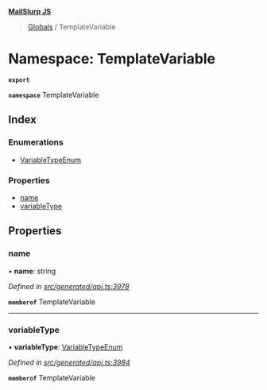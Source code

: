**[MailSlurp JS](../README.md)**

> [Globals](../README.md) / TemplateVariable

# Namespace: TemplateVariable

**`export`** 

**`namespace`** TemplateVariable

## Index

### Enumerations

* [VariableTypeEnum](../enums/templatevariable.variabletypeenum.md)

### Properties

* [name](templatevariable.md#name)
* [variableType](templatevariable.md#variabletype)

## Properties

### name

•  **name**: string

*Defined in [src/generated/api.ts:3978](https://github.com/mailslurp/mailslurp-client/blob/fb74c9f/src/generated/api.ts#L3978)*

**`memberof`** TemplateVariable

___

### variableType

•  **variableType**: [VariableTypeEnum](../enums/templatevariable.variabletypeenum.md)

*Defined in [src/generated/api.ts:3984](https://github.com/mailslurp/mailslurp-client/blob/fb74c9f/src/generated/api.ts#L3984)*

**`memberof`** TemplateVariable
